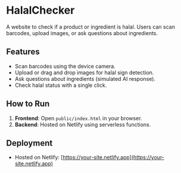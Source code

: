 # HalalChecker

A website to check if a product or ingredient is halal. Users can scan barcodes, upload images, or ask questions about ingredients.

## Features
- Scan barcodes using the device camera.
- Upload or drag and drop images for halal sign detection.
- Ask questions about ingredients (simulated AI response).
- Check halal status with a single click.

## How to Run
1. **Frontend**: Open `public/index.html` in your browser.
2. **Backend**: Hosted on Netlify using serverless functions.

## Deployment
- Hosted on Netlify: [https://your-site.netlify.app](https://your-site.netlify.app)

